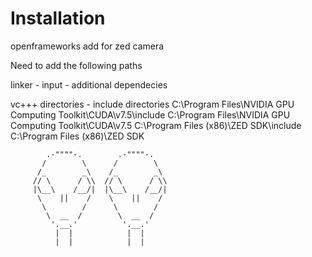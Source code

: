 # Installation
openframeworks add for zed camera

Need to add the following paths 

linker - input - additional dependecies

vc+++ directories - include directories
C:\Program Files\NVIDIA GPU Computing Toolkit\CUDA\v7.5\include
C:\Program Files\NVIDIA GPU Computing Toolkit\CUDA\v7.5
C:\Program Files (x86)\ZED SDK\include
C:\Program Files (x86)\ZED SDK

            .-""""-.        .-""""-.
           /        \      /        \
          /_        _\    /_        _\
         // \      / \\  // \      / \\
         |\__\    /__/|  |\__\    /__/|
          \    ||    /    \    ||    /
           \        /      \        /
            \  __  /        \  __  /
             '.__.'          '.__.'
              |  |            |  |
              |  |            |  |

